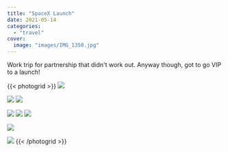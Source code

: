 ```yaml
---
title: "SpaceX Launch"
date: 2021-05-14
categories:
  - "travel"
cover:
  image: "images/IMG_1350.jpg"
---
```


Work trip for partnership that didn't work out. Anyway though, got to go VIP to a launch!

{{< photogrid >}}
![](images/D1F9A839-5102-4169-9ECD-B8FB5CFAD873.jpg)

![](images/IMG_1324.jpg)
![](images/IMG_1325.jpg)

![](images/IMG_1350.jpg)
![](images/IMG_1327.jpg)
![](images/IMG_1338.jpg)

![](images/T21500.jpg)

![](images/T21504.jpg)
{{< /photogrid >}}
